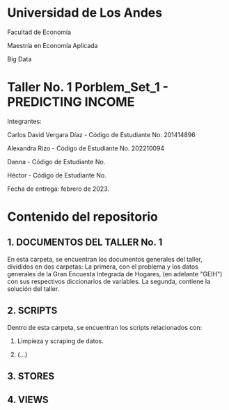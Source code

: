 # Universidad de Los Andes

Facultad de Economía

Maestría en Economía Aplicada

Big Data

# Taller No. 1 Porblem_Set_1 - PREDICTING INCOME

Integrantes: 

Carlos David Vergara Díaz -
Código de Estudiante No. 201414896

Alexandra Rizo - 
Código de Estudiante No. 202210094

Danna - 
Código de Estudiante No. 

Héctor - 
Código de Estudiante No. 

Fecha de entrega: febrero de 2023. 

# Contenido del repositorio

## 1. DOCUMENTOS DEL TALLER No. 1

En esta carpeta, se encuentran los documentos generales del taller, divididos en dos carpetas: La primera, con el problema y los datos generales de la Gran Encuesta Integrada de Hogares, (en adelante "GEIH") con sus respectivos diccionarios de variables. La segunda, contiene la solución del taller. 

## 2. SCRIPTS

Dentro de esta carpeta, se encuentran los scripts relacionados con: 

1. Limpieza y scraping de datos. 

2. (...)

## 3. STORES

## 4. VIEWS

